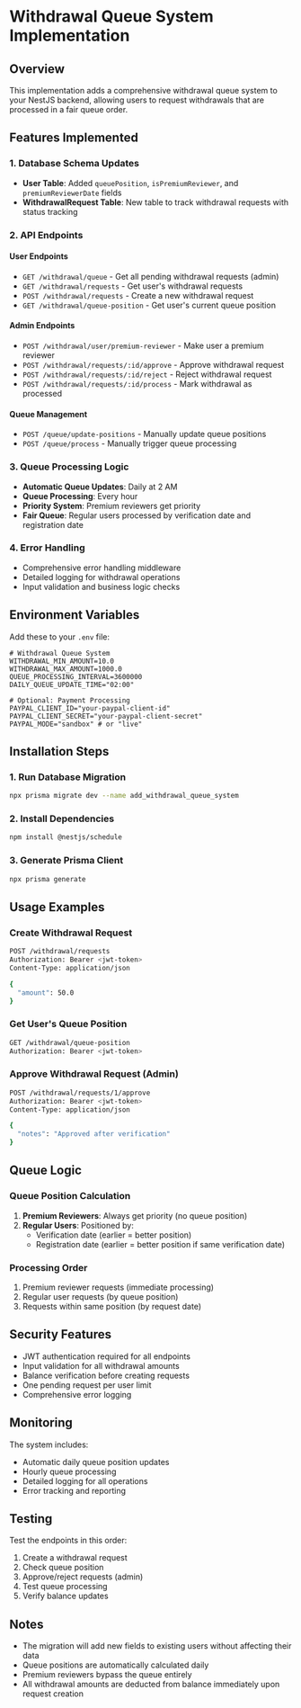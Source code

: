 # Withdrawal Queue System Implementation

## Overview

This implementation adds a comprehensive withdrawal queue system to your NestJS backend, allowing users to request withdrawals that are processed in a fair queue order.

## Features Implemented

### 1. Database Schema Updates

- **User Table**: Added `queuePosition`, `isPremiumReviewer`, and `premiumReviewerDate` fields
- **WithdrawalRequest Table**: New table to track withdrawal requests with status tracking

### 2. API Endpoints

#### User Endpoints

- `GET /withdrawal/queue` - Get all pending withdrawal requests (admin)
- `GET /withdrawal/requests` - Get user's withdrawal requests
- `POST /withdrawal/requests` - Create a new withdrawal request
- `GET /withdrawal/queue-position` - Get user's current queue position

#### Admin Endpoints

- `POST /withdrawal/user/premium-reviewer` - Make user a premium reviewer
- `POST /withdrawal/requests/:id/approve` - Approve withdrawal request
- `POST /withdrawal/requests/:id/reject` - Reject withdrawal request
- `POST /withdrawal/requests/:id/process` - Mark withdrawal as processed

#### Queue Management

- `POST /queue/update-positions` - Manually update queue positions
- `POST /queue/process` - Manually trigger queue processing

### 3. Queue Processing Logic

- **Automatic Queue Updates**: Daily at 2 AM
- **Queue Processing**: Every hour
- **Priority System**: Premium reviewers get priority
- **Fair Queue**: Regular users processed by verification date and registration date

### 4. Error Handling

- Comprehensive error handling middleware
- Detailed logging for withdrawal operations
- Input validation and business logic checks

## Environment Variables

Add these to your `.env` file:

```env
# Withdrawal Queue System
WITHDRAWAL_MIN_AMOUNT=10.0
WITHDRAWAL_MAX_AMOUNT=1000.0
QUEUE_PROCESSING_INTERVAL=3600000
DAILY_QUEUE_UPDATE_TIME="02:00"

# Optional: Payment Processing
PAYPAL_CLIENT_ID="your-paypal-client-id"
PAYPAL_CLIENT_SECRET="your-paypal-client-secret"
PAYPAL_MODE="sandbox" # or "live"
```

## Installation Steps

### 1. Run Database Migration

```bash
npx prisma migrate dev --name add_withdrawal_queue_system
```

### 2. Install Dependencies

```bash
npm install @nestjs/schedule
```

### 3. Generate Prisma Client

```bash
npx prisma generate
```

## Usage Examples

### Create Withdrawal Request

```bash
POST /withdrawal/requests
Authorization: Bearer <jwt-token>
Content-Type: application/json

{
  "amount": 50.0
}
```

### Get User's Queue Position

```bash
GET /withdrawal/queue-position
Authorization: Bearer <jwt-token>
```

### Approve Withdrawal Request (Admin)

```bash
POST /withdrawal/requests/1/approve
Authorization: Bearer <jwt-token>
Content-Type: application/json

{
  "notes": "Approved after verification"
}
```

## Queue Logic

### Queue Position Calculation

1. **Premium Reviewers**: Always get priority (no queue position)
2. **Regular Users**: Positioned by:
   - Verification date (earlier = better position)
   - Registration date (earlier = better position if same verification date)

### Processing Order

1. Premium reviewer requests (immediate processing)
2. Regular user requests (by queue position)
3. Requests within same position (by request date)

## Security Features

- JWT authentication required for all endpoints
- Input validation for all withdrawal amounts
- Balance verification before creating requests
- One pending request per user limit
- Comprehensive error logging

## Monitoring

The system includes:

- Automatic daily queue position updates
- Hourly queue processing
- Detailed logging for all operations
- Error tracking and reporting

## Testing

Test the endpoints in this order:

1. Create a withdrawal request
2. Check queue position
3. Approve/reject requests (admin)
4. Test queue processing
5. Verify balance updates

## Notes

- The migration will add new fields to existing users without affecting their data
- Queue positions are automatically calculated daily
- Premium reviewers bypass the queue entirely
- All withdrawal amounts are deducted from balance immediately upon request creation
